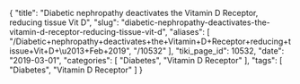 {
    "title": "Diabetic nephropathy deactivates the Vitamin D Receptor, reducing tissue Vit D",
    "slug": "diabetic-nephropathy-deactivates-the-vitamin-d-receptor-reducing-tissue-vit-d",
    "aliases": [
        "/Diabetic+nephropathy+deactivates+the+Vitamin+D+Receptor+reducing+tissue+Vit+D+\u2013+Feb+2019",
        "/10532"
    ],
    "tiki_page_id": 10532,
    "date": "2019-03-01",
    "categories": [
        "Diabetes",
        "Vitamin D Receptor"
    ],
    "tags": [
        "Diabetes",
        "Vitamin D Receptor"
    ]
}